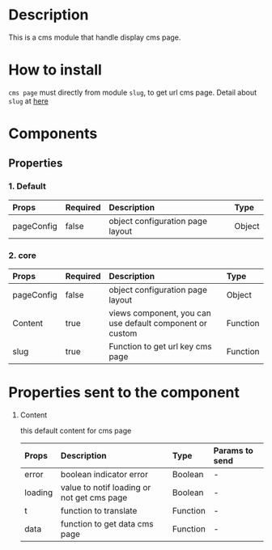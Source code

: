 # Description

This is a cms module that handle display cms page.

# How to install

`cms page` must directly from module `slug`, to get url cms page. 
Detail about `slug` at [here](../../slug/readme.md)

# Components
## Properties
### 1. Default

| Props       | Required | Description | Type |
| :---        | :---     | :---        |:---  |
| pageConfig  | false    | object configuration page layout      | Object|

### 2. core

| Props       | Required | Description | Type |
| :---        | :---     | :---        |:---  |
| pageConfig  |  false   | object configuration page layout      | Object|
| Content     |  true    | views component, you can use default component or custom | Function |
| slug        |  true    | Function to get url key cms page | Function |

# Properties sent to the component

1. Content

    this default content for cms page

    | Props       | Description | Type | Params to send |
    | :---        | :---        |:---  | :---  |
    | error       | boolean  indicator error | Boolean | - |
    | loading     | value to notif loading or not get cms page| Boolean | - | 
    | t           | function to translate      | Function | - |
    | data        | function to get data cms page | Function | - |